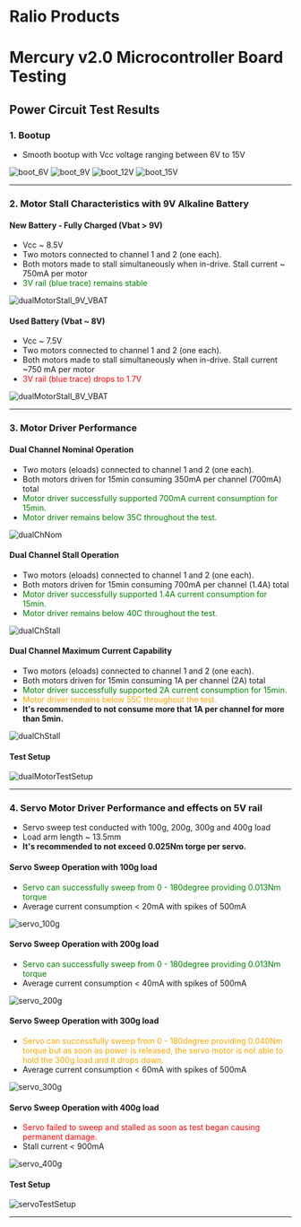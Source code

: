 Ralio Products
===========================================

# Mercury v2.0 Microcontroller Board Testing

## Power Circuit Test Results

### 1. Bootup

- Smooth bootup with Vcc voltage ranging between 6V to 15V

![boot_6V](img/boot_6V.png) ![boot_9V](img/boot_9V.png) ![boot_12V](img/boot_12V.png) ![boot_15V](img/boot_15V.png) 

___

### 2. Motor Stall Characteristics with 9V Alkaline Battery

#### New Battery - Fully Charged (Vbat > 9V)

- Vcc ~ 8.5V
- Two motors connected to channel 1 and 2 (one each).
- Both motors made to stall simultaneously when in-drive. Stall current ~ 750mA per motor
- <span style="color:green;">3V rail (blue trace) remains stable</span>

![dualMotorStall_9V_VBAT](img/dualMotorStall_9V_VBAT.png) 

#### Used Battery (Vbat ~ 8V)

- Vcc ~ 7.5V
- Two motors connected to channel 1 and 2 (one each).
- Both motors made to stall simultaneously when in-drive. Stall current ~750 mA per motor
- <span style="color:red;">3V rail (blue trace) drops to 1.7V</span>

![dualMotorStall_8V_VBAT](img/dualMotorStall_8V_VBAT.png) 

___

### 3. Motor Driver Performance

#### Dual Channel Nominal Operation

- Two motors (eloads) connected to channel 1 and 2 (one each).
- Both motors driven for 15min consuming 350mA per channel (700mA) total
- <span style="color:green;">Motor driver successfully supported 700mA current consumption for 15min.</span>
- <span style="color:green;">Motor driver remains below 35C throughout the test.</span>

![dualChNom](img/dualChNom.png)

#### Dual Channel Stall Operation

- Two motors (eloads) connected to channel 1 and 2 (one each).
- Both motors driven for 15min consuming 700mA per channel (1.4A) total
- <span style="color:green;">Motor driver successfully supported 1.4A current consumption for 15min.</span>
- <span style="color:green;">Motor driver remains below 40C throughout the test.</span>

![dualChStall](img/dualChStall.png)

#### Dual Channel Maximum Current Capability

- Two motors (eloads) connected to channel 1 and 2 (one each).
- Both motors driven for 15min consuming 1A per channel (2A) total
- <span style="color:green;">Motor driver successfully supported 2A current consumption for 15min.</span>
- <span style="color:orange;">Motor driver remains below 55C throughout the test.</span>
- **It's recommended to not consume more that 1A per channel for more than 5min.**

![dualChStall](img/dualChStall.png)

#### Test Setup

![dualMotorTestSetup](img/dualMotorTestSetup.png)

___

### 4. Servo Motor Driver Performance and effects on 5V rail

- Servo sweep test conducted with 100g, 200g, 300g and 400g load
- Load arm length ~ 13.5mm
- **It's recommended to not exceed 0.025Nm torge per servo.**

#### Servo Sweep Operation with 100g load

- <span style="color:green;">Servo can successfully sweep from 0 - 180degree providing 0.013Nm torque</span>
- Average current consumption < 20mA with spikes of 500mA

![servo_100g](img/servo_100g.png)

#### Servo Sweep Operation with 200g load

- <span style="color:green;">Servo can successfully sweep from 0 - 180degree providing 0.013Nm torque</span>
- Average current consumption < 40mA with spikes of 500mA

![servo_200g](img/servo_200g.png)

#### Servo Sweep Operation with 300g load

- <span style="color:orange;">Servo can successfully sweep from 0 - 180degree providing 0.040Nm torque but as soon as power is released, the servo motor is not able to hold the 300g load and it drops down.</span>
- Average current consumption < 60mA with spikes of 500mA

![servo_300g](img/servo_300g.png)

#### Servo Sweep Operation with 400g load

- <span style="color:red;">Servo failed to sweep and stalled as soon as test began causing permanent damage.</span>
- Stall current < 900mA

![servo_400g](img/servo_400g.png)

#### Test Setup

![servoTestSetup](img/servoTestSetup.png)

___

